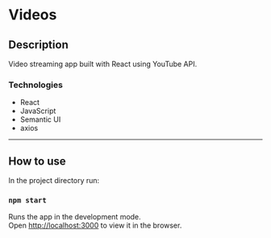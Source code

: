 # Videos


## Description
Video streaming app built with React using YouTube API.

### Technologies
- React
- JavaScript
- Semantic UI
- axios

---

## How to use

In the project directory run:
### ``npm start``

Runs the app in the development mode.\
Open [http://localhost:3000](http://localhost:3000) to view it in the browser.
